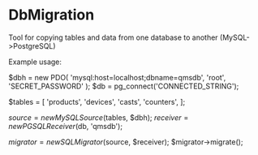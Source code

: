 # DbMigration
Tool for copying tables and data from one database to another (MySQL->PostgreSQL)

Example usage:

$dbh = new PDO(
    'mysql:host=localhost;dbname=qmsdb',
    'root',
    'SECRET_PASSWORD'
);
$db = pg_connect('CONNECTED_STRING');

$tables = [
    'products',
    'devices',
    'casts',
    'counters',
];

$source = new MySQLSource($tables, $dbh);
$receiver = new PGSQLReceiver($db, 'qmsdb');

$migrator = new SQLMigrator($source, $receiver);
$migrator->migrate();

